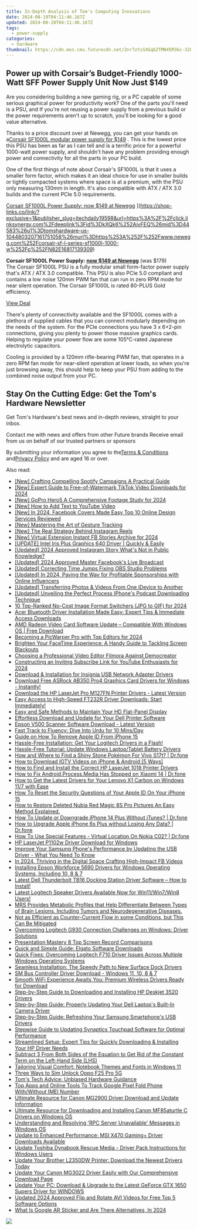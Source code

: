 ```yaml
---
title: In-Depth Analysis of Tom's Computing Innovations
date: 2024-08-19T04:11:46.167Z
updated: 2024-08-20T04:11:46.167Z
tags:
  - power-supply
categories:
  - hardware
thumbnail: https://cdn.mos.cms.futurecdn.net/2nr7ztsSXGqb2TMN45M3Gc-320-80.jpg
---
```


## Power up with Corsair’s Budget-Friendly 1000-Watt SFF Power Supply Unit Now Just $149

Are you considering building a new gaming rig, or a PC capable of some serious graphical power for productivity work? One of the parts you'll need is a PSU, and If you're not reusing a power supply from a previous build or the power requirements aren't up to scratch, you'll be looking for a good value alternative.

 Thanks to a price discount over at Newegg, you can get your hands on a[Corsair SF1000L modular power supply for $149](https://shop-links.co/link/?exclusive=1&publisher_slug=itechdaily19598&url=https%3A%2F%2Fclick.linksynergy.com%2Fdeeplink%3Fid%3DkXQk6%252AivFEQ%26mid%3D44583%26u1%3Dtomshardware-us-6821413571887625813%26murl%3Dhttps%253A%252F%252Fwww.newegg.com%252Fcorsair-sf-l-series-sf1000l-1000-w%252Fp%252FN82E16817139309) . This is the lowest price this PSU has been as far as I can tell and is a terrific price for a powerful 1000-watt power supply, and shouldn't have any problem providing enough power and connectivity for all the parts in your PC build.

 One of the first things of note about Corsair's SF1000L is that it uses a smaller form factor, which makes it an ideal choice for use in smaller builds or tightly compacted systems where space is at a premium, with the PSU only measuring 130mm in length. It's also compatible with ATX / ATX 3.0 builds and the current PCIe 5.0 requirements.

[Corsair SF1000L Power Supply: now $149 at Newegg](https://cdn.mos.cms.futurecdn.net/w3SJANQvMn7jHcYJAV4RXQ-200-100.png "Corsair SF1000L Power Supply: now $149 at Newegg") ](https://shop-links.co/link/?exclusive=1&publisher_slug=itechdaily19598&url=https%3A%2F%2Fclick.linksynergy.com%2Fdeeplink%3Fid%3DkXQk6%252AivFEQ%26mid%3D44583%26u1%3Dtomshardware-us-1044803207161751058%26murl%3Dhttps%253A%252F%252Fwww.newegg.com%252Fcorsair-sf-l-series-sf1000l-1000-w%252Fp%252FN82E16817139309)

**Corsair SF1000L Power Supply:** [**now $149 at Newegg**](https://shop-links.co/link/?exclusive=1&publisher_slug=itechdaily19598&url=https%3A%2F%2Fclick.linksynergy.com%2Fdeeplink%3Fid%3DkXQk6%252AivFEQ%26mid%3D44583%26u1%3Dtomshardware-us-1800531144994198440%26murl%3Dhttps%253A%252F%252Fwww.newegg.com%252Fcorsair-sf-l-series-sf1000l-1000-w%252Fp%252FN82E16817139309) (was $179)  
 The Corsair SF1000L PSU is a fully modular small form-factor power supply that's ATX / ATX 3.0 compatible. This PSU is also PCIe 5.0 compliant and contains a low noise 120mm PWM fan that can run in zero RPM mode for near silent operation. The Corsair SF1000L is rated 80-PLUS Gold efficiency.

[View Deal](https://shop-links.co/link/?exclusive=1&publisher_slug=itechdaily19598&url=https%3A%2F%2Fclick.linksynergy.com%2Fdeeplink%3Fid%3DkXQk6%252AivFEQ%26mid%3D44583%26u1%3Dtomshardware-us-1044803207161751058%26murl%3Dhttps%253A%252F%252Fwww.newegg.com%252Fcorsair-sf-l-series-sf1000l-1000-w%252Fp%252FN82E16817139309)

 There's plenty of connectivity available and the SF1000L comes with a plethora of supplied cables that you can connect modularly depending on the needs of the system. For the PCIe connections you have 3 x 6+2-pin connections, giving you plenty to power those massive graphics cards. Helping to regulate your power flow are some 105°C-rated Japanese electrolytic capacitors.

 Cooling is provided by a 120mm rifle-bearing PWM fan, that operates in a zero RPM fan mode for near-silent operation at lower loads, so when you're just browsing away, this should help to keep your PSU from adding to the combined noise output from your PC.

## Stay On the Cutting Edge: Get the Tom's Hardware Newsletter

 Get Tom's Hardware's best news and in-depth reviews, straight to your inbox.

 Contact me with news and offers from other Future brands  Receive email from us on behalf of our trusted partners or sponsors

 By submitting your information you agree to the[Terms & Conditions](https://futureplc.com/terms-conditions/) and[Privacy Policy](https://futureplc.com/privacy-policy/) and are aged 16 or over.

<ins class="adsbygoogle"
     style="display:block"
     data-ad-format="autorelaxed"
     data-ad-client="ca-pub-7571918770474297"
     data-ad-slot="1223367746"></ins>



<ins class="adsbygoogle"
     style="display:block"
     data-ad-client="ca-pub-7571918770474297"
     data-ad-slot="8358498916"
     data-ad-format="auto"
     data-full-width-responsive="true"></ins>

<span class="atpl-alsoreadstyle">Also read:</span>
<div><ul>
<li><a href="https://extra-lessons.techidaily.com/new-crafting-compelling-spotify-campaigns-a-practical-guide/"><u>[New] Crafting Compelling Spotify Campaigns  A Practical Guide</u></a></li>
<li><a href="https://tiktok-clips.techidaily.com/new-expert-guide-to-free-of-watermark-tiktok-video-downloads-for-2024/"><u>[New] Expert Guide to Free-of-Watermark TikTok Video Downloads for 2024</u></a></li>
<li><a href="https://article-posts.techidaily.com/new-gopro-hero5-a-comprehensive-footage-study-for-2024/"><u>[New] GoPro Hero5  A Comprehensive Footage Study for 2024</u></a></li>
<li><a href="https://youtube-zero.techidaily.com/ow-to-add-text-to-youtube-video/"><u>[New] How to Add Text to YouTube Video</u></a></li>
<li><a href="https://facebook-clips.techidaily.com/new-in-2024-facebook-covers-made-easy-top-10-online-design-services-reviewed/"><u>[New] In 2024, Facebook Covers Made Easy  Top 10 Online Design Services Reviewed</u></a></li>
<li><a href="https://extra-skills.techidaily.com/new-mastering-the-art-of-gesture-tracking/"><u>[New] Mastering the Art of Gesture Tracking</u></a></li>
<li><a href="https://instagram-video-files.techidaily.com/new-the-real-strategy-behind-instagram-reels/"><u>[New] The Real Strategy Behind Instagram Reels</u></a></li>
<li><a href="https://facebook-clips.techidaily.com/new-virtual-extension-instant-fb-stories-archive-for-2024/"><u>[New] Virtual Extension  Instant FB Stories Archive for 2024</u></a></li>
<li><a href="https://hardware-updates.techidaily.com/update-intel-iris-plus-graphics-640-driver-quickly-and-easily/"><u>[UPDATE] Intel Iris Plus Graphics 640 Driver | Quickly & Easily</u></a></li>
<li><a href="https://instagram-clips.techidaily.com/updated-2024-approved-instagram-story-whats-not-in-public-knowledge/"><u>[Updated] 2024 Approved  Instagram Story  What's Not in Public Knowledge?</u></a></li>
<li><a href="https://facebook-clips.techidaily.com/updated-2024-approved-master-facebooks-live-broadcast/"><u>[Updated] 2024 Approved  Master Facebook's Live Broadcast</u></a></li>
<li><a href="https://on-screen-recording.techidaily.com/updated-correcting-time-jumps-fixing-obs-studio-problems/"><u>[Updated] Correcting Time Jumps  Fixing OBS Studio Problems</u></a></li>
<li><a href="https://fox-boxes.techidaily.com/updated-in-2024-paving-the-way-for-profitable-sponsorships-with-online-influencers/"><u>[Updated] In 2024, Paving the Way for Profitable Sponsorships with Online Influencers</u></a></li>
<li><a href="https://vp-tips.techidaily.com/updated-transferring-photos-and-videos-from-one-idevice-to-another/"><u>[Updated] Transferring Photos & Videos From One iDevice to Another</u></a></li>
<li><a href="https://some-skills.techidaily.com/updated-unveiling-the-perfect-process-iphones-podcast-downloading-technique/"><u>[Updated] Unveiling the Perfect Process  IPhone's Podcast Downloading Technique</u></a></li>
<li><a href="https://fox-blue.techidaily.com/10-top-ranked-no-cost-image-format-switchers-jpg-to-gif-for-2024/"><u>10 Top-Ranked No-Cost Image Format Switchers (JPG to GIF) for 2024</u></a></li>
<li><a href="https://hardware-updates.techidaily.com/acer-bluetooth-driver-installation-made-easy-expert-tips-and-immediate-access-downloads/"><u>Acer Bluetooth Driver Installation Made Easy: Expert Tips & Immediate Access Downloads</u></a></li>
<li><a href="https://hardware-updates.techidaily.com/amd-radeon-video-card-software-update-compatible-with-windows-os-free-download/"><u>AMD Radeon Video Card Software Update – Compatible With Windows OS | Free Download</u></a></li>
<li><a href="https://extra-information.techidaily.com/becoming-a-picwarper-pro-with-top-editors-for-2024/"><u>Becoming a PicWarper Pro with Top Editors for 2024</u></a></li>
<li><a href="https://tech-renaissance.techidaily.com/brighten-your-facetime-experience-a-handy-guide-to-tackling-screen-blackouts/"><u>Brighten Your FaceTime Experience: A Handy Guide to Tackling Screen Blackouts</u></a></li>
<li><a href="https://visual-screen-recording.techidaily.com/choosing-a-professional-video-editor-filmora-against-democreator/"><u>Choosing a Professional Video Editor  Filmora Against Democreator</u></a></li>
<li><a href="https://youtube-clips.techidaily.com/constructing-an-inviting-subscribe-link-for-youtube-enthusiasts-for-2024/"><u>Constructing an Inviting Subscribe Link for YouTube Enthusiasts for 2024</u></a></li>
<li><a href="https://hardware-updates.techidaily.com/download-and-installation-for-insignia-usb-network-adapter-drivers/"><u>Download & Installation for Insignia USB Network Adapter Drivers</u></a></li>
<li><a href="https://hardware-updates.techidaily.com/1722976007333-download-free-asrock-ab350-pro4-graphics-card-drivers-for-windows-instantly/"><u>Download Free ASRock AB350 Pro4 Graphics Card Drivers for Windows - Instantly!</u></a></li>
<li><a href="https://hardware-updates.techidaily.com/download-the-hp-laserjet-pro-m127fn-printer-drivers-latest-version/"><u>Download the HP LaserJet Pro M127FN Printer Drivers - Latest Version</u></a></li>
<li><a href="https://hardware-updates.techidaily.com/easy-access-to-high-speed-ft232r-driver-downloads-start-immediately/"><u>Easy Access to High-Speed FT232R Driver Downloads: Start Immediately!</u></a></li>
<li><a href="https://techtrends.techidaily.com/easy-and-safe-methods-to-maintain-your-hd-flat-panel-display/"><u>Easy and Safe Methods to Maintain Your HD Flat-Panel Display</u></a></li>
<li><a href="https://hardware-updates.techidaily.com/effortless-download-and-update-for-your-dell-printer-software/"><u>Effortless Download and Update for Your Dell Printer Software</u></a></li>
<li><a href="https://hardware-updates.techidaily.com/epson-v500-scanner-software-download-latest-version/"><u>Epson V500 Scanner Software Download - Latest Version</u></a></li>
<li><a href="https://mondly-stories.techidaily.com/fast-track-to-fluency-dive-into-urdu-for-10-minsday/"><u>Fast Track to Fluency: Dive Into Urdu for 10 Mins/Day</u></a></li>
<li><a href="https://apple-account.techidaily.com/guide-on-how-to-remove-apple-id-from-iphone-15-by-drfone-ios/"><u>Guide on How To Remove Apple ID From iPhone 15</u></a></li>
<li><a href="https://hardware-updates.techidaily.com/hassle-free-installation-get-your-logitech-drivers-in-a-flash/"><u>Hassle-Free Installation: Get Your Logitech Drivers in a Flash!</u></a></li>
<li><a href="https://hardware-updates.techidaily.com/hassle-free-tutorial-update-windows-laptoptablet-battery-drivers/"><u>Hassle-Free Tutorial: Update Windows Laptop/Tablet Battery Drivers</u></a></li>
<li><a href="https://change-location.techidaily.com/how-and-where-to-find-a-shiny-stone-pokemon-for-vivo-s17t-drfone-by-drfone-virtual-android/"><u>How and Where to Find a Shiny Stone Pokémon For Vivo S17t? | Dr.fone</u></a></li>
<li><a href="https://instagram-clips.techidaily.com/how-to-download-igtv-videos-on-iphone-and-android-5-ways/"><u>How to Download IGTV Videos on iPhone & Android [5 Ways]</u></a></li>
<li><a href="https://hardware-updates.techidaily.com/how-to-find-and-install-the-correct-hp-laserjet-1018-printer-drivers/"><u>How to Find and Install the Correct HP LaserJet 1018 Printer Drivers</u></a></li>
<li><a href="https://change-location.techidaily.com/how-to-fix-androidprocessmedia-has-stopped-on-xiaomi-14-drfone-by-drfone-fix-android-problems-fix-android-problems/"><u>How to Fix Android.Process.Media Has Stopped on Xiaomi 14 | Dr.fone</u></a></li>
<li><a href="https://hardware-updates.techidaily.com/how-to-get-the-latest-drivers-for-your-lenovo-x1-carbon-on-windows-117-with-ease/"><u>How to Get the Latest Drivers for Your Lenovo X1 Carbon on Windows 11/7 with Ease</u></a></li>
<li><a href="https://apple-account.techidaily.com/how-to-reset-the-security-questions-of-your-apple-id-on-your-iphone-15-by-drfone-ios/"><u>How To Reset the Security Questions of Your Apple ID On Your iPhone 15</u></a></li>
<li><a href="https://blog-min.techidaily.com/how-to-restore-deleted-nubia-red-magic-8s-pro-pictures-an-easy-method-explained-by-fonelab-android-recover-pictures/"><u>How to Restore Deleted Nubia Red Magic 8S Pro Pictures  An Easy Method Explained.</u></a></li>
<li><a href="https://review-topics.techidaily.com/how-to-update-or-downgrade-iphone-14-plus-without-itunes-drfone-by-drfone-ios-system-repair-ios-system-repair/"><u>How To Update or Downgrade iPhone 14 Plus Without iTunes? | Dr.fone</u></a></li>
<li><a href="https://techidaily.com/how-to-upgrade-apple-iphone-6s-plus-without-losing-any-data-drfone-by-drfone-ios-system-repair-ios-system-repair/"><u>How to Upgrade Apple iPhone 6s Plus without Losing Any Data? | Dr.fone</u></a></li>
<li><a href="https://change-location.techidaily.com/how-to-use-special-features-virtual-location-on-nokia-c02-drfone-by-drfone-virtual-android/"><u>How To Use Special Features - Virtual Location On Nokia C02? | Dr.fone</u></a></li>
<li><a href="https://hardware-updates.techidaily.com/hp-laserjet-p1102w-driver-download-for-windows/"><u>HP LaserJet P1102w Driver Download for Windows</u></a></li>
<li><a href="https://hardware-updates.techidaily.com/improve-your-samsung-phones-performance-by-updating-the-usb-driver-what-you-need-to-know/"><u>Improve Your Samsung Phone's Performance by Updating the USB Driver - What You Need To Know</u></a></li>
<li><a href="https://facebook-clips.techidaily.com/in-2024-thriving-in-the-digital-space-crafting-high-impact-fb-videos/"><u>In 2024, Thriving in the Digital Space  Crafting High-Impact FB Videos</u></a></li>
<li><a href="https://hardware-updates.techidaily.com/installing-epson-workforce-5690-drivers-for-windows-operating-systems-including-10-8-and-7/"><u>Installing Epson Workforce 5690 Drivers for Windows Operating Systems, Including 10, 8 & 7</u></a></li>
<li><a href="https://hardware-updates.techidaily.com/latest-dell-thunderbolt-tb16-docking-station-driver-software-how-to-install/"><u>Latest Dell Thunderbolt TB16 Docking Station Driver Software – How to Install!</u></a></li>
<li><a href="https://hardware-updates.techidaily.com/1722973264500-latest-logitech-speaker-drivers-available-now-for-win11win7win8-users/"><u>Latest Logitech Speaker Drivers Available Now for Win11/Win7/Win8 Users!</u></a></li>
<li><a href="https://hardware-updates.techidaily.com/mrs-provides-metabolic-profiles-that-help-differentiate-between-types-of-brain-lesions-including-tumors-and-neurodegenerative-diseases/"><u>MRS Provides Metabolic Profiles that Help Differentiate Between Types of Brain Lesions, Including Tumors and Neurodegenerative Diseases.</u></a></li>
<li><a href="https://hardware-updates.techidaily.com/1722962474687-not-as-efficient-as-counter-current-flow-in-some-conditions-but-this-can-be-mitigated/"><u>Not as Efficient as Counter-Current Flow in some Conditions, but This Can Be Mitigated</u></a></li>
<li><a href="https://hardware-updates.techidaily.com/overcoming-logitech-g930-connection-challenges-on-windows-driver-solutions/"><u>Overcoming Logitech G930 Connection Challenges on Windows: Driver Solutions</u></a></li>
<li><a href="https://video-screen-grab.techidaily.com/presentation-mastery-8-top-screen-record-comparisons/"><u>Presentation Mastery 8  Top Screen Record Comparisons</u></a></li>
<li><a href="https://hardware-updates.techidaily.com/quick-and-simple-guide-elgato-software-downloads/"><u>Quick and Simple Guide: Elgato Software Downloads</u></a></li>
<li><a href="https://hardware-updates.techidaily.com/quick-fixes-overcoming-logitech-f710-driver-issues-across-multiple-windows-operating-systems/"><u>Quick Fixes: Overcoming Logitech F710 Driver Issues Across Multiple Windows Operating Systems</u></a></li>
<li><a href="https://hardware-updates.techidaily.com/seamless-installation-the-speedy-path-to-new-surface-dock-drivers/"><u>Seamless Installation: The Speedy Path to New Surface Dock Drivers</u></a></li>
<li><a href="https://hardware-updates.techidaily.com/sm-bus-controller-driver-download-windows-11-10-8-and-7/"><u>SM Bus Controller Driver Download - Windows 11, 10, 8 & 7</u></a></li>
<li><a href="https://hardware-updates.techidaily.com/smooth-wifi-experience-awaits-you-premium-wireless-drivers-ready-for-download/"><u>Smooth WiFi Experience Awaits You: Premium Wireless Drivers Ready for Download</u></a></li>
<li><a href="https://hardware-updates.techidaily.com/step-by-step-guide-to-downloading-and-installing-hp-deskjet-3520-drivers/"><u>Step-by-Step Guide to Downloading and Installing HP Deskjet 3520 Drivers</u></a></li>
<li><a href="https://hardware-updates.techidaily.com/step-by-step-guide-properly-updating-your-dell-laptops-built-in-camera-driver/"><u>Step-by-Step Guide: Properly Updating Your Dell Laptop's Built-In Camera Driver</u></a></li>
<li><a href="https://hardware-updates.techidaily.com/step-by-step-guide-refreshing-your-samsung-smartphones-usb-drivers/"><u>Step-by-Step Guide: Refreshing Your Samsung Smartphone's USB Drivers</u></a></li>
<li><a href="https://hardware-updates.techidaily.com/stepwise-guide-to-updating-synaptics-touchpad-software-for-optimal-performance/"><u>Stepwise Guide to Updating Synaptics Touchpad Software for Optimal Performance</u></a></li>
<li><a href="https://hardware-updates.techidaily.com/1722975372315-streamlined-setup-expert-tips-for-quickly-downloading-and-installing-your-hp-driver-needs/"><u>Streamlined Setup: Expert Tips for Quickly Downloading & Installing Your HP Driver Needs</u></a></li>
<li><a href="https://hardware-updates.techidaily.com/1722978223001-subtract-3-from-both-sides-of-the-equation-to-get-rid-of-the-constant-term-on-the-left-hand-side-lhs/"><u>Subtract 3 From Both Sides of the Equation to Get Rid of the Constant Term on the Left-Hand Side (LHS)</u></a></li>
<li><a href="https://windows11.techidaily.com/tailoring-visual-comfort-notebook-themes-and-fonts-in-windows-11/"><u>Tailoring Visual Comfort: Notebook Themes and Fonts in Windows 11</u></a></li>
<li><a href="https://sim-unlock.techidaily.com/three-ways-to-sim-unlock-oppo-f25-pro-5g-by-drfone-android/"><u>Three Ways to Sim Unlock Oppo F25 Pro 5G</u></a></li>
<li><a href="https://hardware-reviews.techidaily.com/toms-tech-advice-unbiased-hardware-guidance/"><u>Tom's Tech Advice: Unbiased Hardware Guidance</u></a></li>
<li><a href="https://unlock-android.techidaily.com/top-apps-and-online-tools-to-track-google-pixel-fold-phone-withwithout-imei-number-by-drfone-android/"><u>Top Apps and Online Tools To Track Google Pixel Fold Phone With/Without IMEI Number</u></a></li>
<li><a href="https://hardware-updates.techidaily.com/ultimate-resource-for-canon-mg2900-driver-download-and-update-information/"><u>Ultimate Resource for Canon MG2900 Driver Download and Update Information</u></a></li>
<li><a href="https://hardware-updates.techidaily.com/ultimate-resource-for-downloading-and-installing-canon-mf85aturtle-c-drivers-on-windows-os/"><u>Ultimate Resource for Downloading and Installing Canon MF85aturtle C Drivers on Windows OS</u></a></li>
<li><a href="https://common-error.techidaily.com/understanding-and-resolving-rpc-server-unavailable-messages-in-windows-os/"><u>Understanding and Resolving 'RPC Server Unavailable' Messages in Windows OS</u></a></li>
<li><a href="https://hardware-updates.techidaily.com/update-to-enhanced-performance-msi-x470-gamingplus-driver-downloads-available/"><u>Update to Enhanced Performance: MSI X470 Gaming+ Driver Downloads Available</u></a></li>
<li><a href="https://hardware-updates.techidaily.com/update-toshiba-dynabook-rescue-media-driver-pack-instructions-for-windows-users/"><u>Update Toshiba Dynabook Rescue Media - Driver Pack Instructions for Windows Users</u></a></li>
<li><a href="https://hardware-updates.techidaily.com/update-your-brother-l2350dw-printer-download-the-newest-drivers-today/"><u>Update Your Brother L2350DW Printer: Download the Newest Drivers Today</u></a></li>
<li><a href="https://hardware-updates.techidaily.com/update-your-canon-mg3022-driver-easily-with-our-comprehensive-download-page/"><u>Update Your Canon MG3022 Driver Easily with Our Comprehensive Download Page</u></a></li>
<li><a href="https://hardware-updates.techidaily.com/update-your-pc-download-and-upgrade-to-the-latest-geforce-gtx-1650-supers-driver-for-windows/"><u>Update Your PC: Download & Upgrade to the Latest GeForce GTX 1650 Supers Driver for WINDOWS</u></a></li>
<li><a href="https://smart-video-editing.techidaily.com/updated-2024-approved-flip-and-rotate-avi-videos-for-free-top-5-software-options/"><u>Updated 2024 Approved Flip and Rotate AVI Videos for Free Top 5 Software Options</u></a></li>
<li><a href="https://some-knowledge.techidaily.com/what-is-google-ar-sticker-and-are-there-alternatives-in-2024/"><u>What Is Google AR Sticker and Are There Alternatives, In 2024</u></a></li>
</ul></div>

<!-- affiliate ads begin -->
<a href="https://estore.winxdvd.com/order/checkout.php?PRODS=12653808&QTY=1&AFFILIATE=108875&CART=1"><img src="https://www.winxdvd.com/affiliate/new-banner/wt-500x500.jpg" border="0"></a>
<!-- affiliate ads end -->